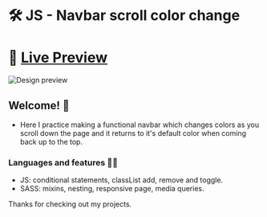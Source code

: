 # 🛠 JS - Navbar scroll color change

# 🔗 [Live Preview](https://63419263ba7c2d5194b2a9e0--sprightly-gnome-8b4978.netlify.app/)
![Design preview](./preview.gif)

## Welcome! 👋

- Here I practice making a functional navbar which changes colors as you scroll down the page and it returns to it's default color when coming back up to the top.

### Languages and features 👨‍💻 

- JS: conditional statements, classList add, remove and toggle.
- SASS: mixins, nesting, responsive page, media queries. 

Thanks for checking out my projects.
